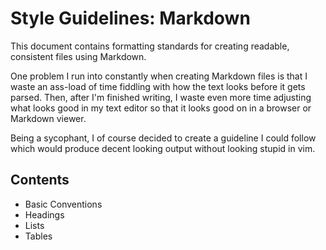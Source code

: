 # Style Guidelines: Markdown
This document contains formatting standards for creating readable, consistent
files using Markdown.

One problem I run into constantly when creating Markdown
files is that I waste an ass-load of time fiddling with how the text looks
before it gets parsed. Then, after I'm finished writing, I waste even more time
adjusting what looks good in my text editor so that it looks good on in a
browser or Markdown viewer.

Being a sycophant, I of course decided to create a guideline I could follow
which would produce decent looking output without looking stupid in vim.

## Contents
 * Basic Conventions
 * Headings
 * Lists
 * Tables
